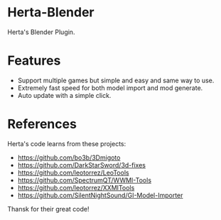 # Herta-Blender

Herta's Blender Plugin.

# Features
- Support multiple games but simple and easy and same way to use.
- Extremely fast speed for both model import and mod generate.
- Auto update with a simple click.

# References
Herta's code learns from these projects:
- https://github.com/bo3b/3Dmigoto
- https://github.com/DarkStarSword/3d-fixes
- https://github.com/leotorrez/LeoTools
- https://github.com/SpectrumQT/WWMI-Tools
- https://github.com/leotorrez/XXMITools
- https://github.com/SilentNightSound/GI-Model-Importer

Thansk for their great code!
